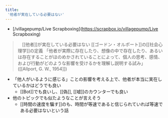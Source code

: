```yaml
---
title:
 '他者が実在している必要はない'
---
```


- [/villagepump/Live Scrapboxing](https://scrapbox.io/villagepump/Live Scrapboxing)
> 　[[他者]]が実在している必要はない
>     [[ゴードン・オルポート]]の[[社会心理学]]の定義
>      「他者が実際に存在したり、想像の中で存在したり、あるいは存在することがほのめかされていることによって、個人の思考、感情、および行動がどのような影響を受けるかを理解し説明する試み」([[Allport, G. W., 1954]])

- 「他人がいるように感じる」ことの影響を考える上で、他者が本当に実在しているかはどうでも良い
    - [[Bot]]でも良いし、[[偽]], [[嘘]]のカウンターでも良い
- 他のトピックでも似たようなことが言えそう
    - [[時間の速度を騙す]]のも、時間が等速であると信じられていれば等速である必要はないという話
